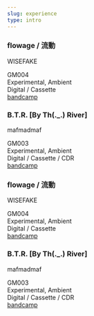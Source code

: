 ```yaml
---
slug: experience
type: intro
---
```

<!-- discography -->


### flowage / 流動

WISEFAKE

GM004<br>
Experimental, Ambient<br>
Digital / Cassette<br>
[bandcamp](https://jyugam.bandcamp.com/album/flowage)


### B​.​T​.​R. [By Th​(​.​_​.​) River]

mafmadmaf

GM003<br>
Experimental, Ambient<br>
Digital / Cassette / CDR<br>
[bandcamp](https://jyugam.bandcamp.com/album/b-t-r-by-th-river)
 
<!-- lang -->

### flowage / 流動

WISEFAKE

GM004<br>
Experimental, Ambient<br>
Digital / Cassette<br>
[bandcamp](https://jyugam.bandcamp.com/album/flowage)


### B​.​T​.​R. [By Th​(​.​_​.​) River]

mafmadmaf

GM003<br>
Experimental, Ambient<br>
Digital / Cassette / CDR<br>
[bandcamp](https://jyugam.bandcamp.com/album/b-t-r-by-th-river)